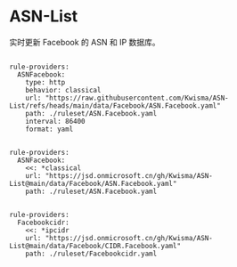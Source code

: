 
# ASN-List

实时更新 Facebook 的 ASN 和 IP 数据库。

<pre><code class="language-javascript">
rule-providers:
  ASNFacebook:
    type: http
    behavior: classical
    url: "https://raw.githubusercontent.com/Kwisma/ASN-List/refs/heads/main/data/Facebook/ASN.Facebook.yaml"
    path: ./ruleset/ASN.Facebook.yaml
    interval: 86400
    format: yaml
</code></pre>

<pre><code class="language-javascript">
rule-providers:
  ASNFacebook:
    <<: *classical
    url: "https://jsd.onmicrosoft.cn/gh/Kwisma/ASN-List@main/data/Facebook/ASN.Facebook.yaml"
    path: ./ruleset/ASN.Facebook.yaml
</code></pre>

<pre><code class="language-javascript">
rule-providers:
  Facebookcidr:
    <<: *ipcidr
    url: "https://jsd.onmicrosoft.cn/gh/Kwisma/ASN-List@main/data/Facebook/CIDR.Facebook.yaml"
    path: ./ruleset/Facebookcidr.yaml
</code></pre>
